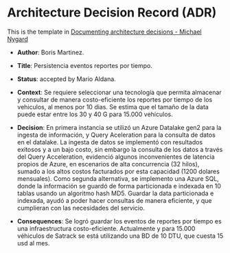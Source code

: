 # Architecture Decision Record (ADR)

This is the template in [Documenting architecture decisions - Michael Nygard](http://thinkrelevance.com/blog/2011/11/15/documenting-architecture-decisions)

* **Author**: Boris Martinez.

* **Title**: Persistencia eventos reportes por tiempo.

* **Status**: accepted by Mario Aldana.

* **Context**: Se requiere seleccionar una tecnología que permita almacenar y consultar de manera costo-eficiente los reportes por tiempo de los vehiculos, al menos por 10 dias. Se estima que el tamaño de la data puede estar entre los 30 y 40 G para 15.000 vehículos.

* **Decision**: En primera instancia se utilizó un Azure Datalake gen2 para la ingesta de información, y Query Aceleration para la consulta de datos en el datalake. La ingesta de datos se implementó con resultados exitosos y a un bajo costo, sin embargo la consulta de los datos a través del Query Acceleration, evidenció algunos inconvenientes de latencia propios de Azure, en escenarios de alta concurrencia (32 hilos), sumado a los altos costos facturados por esta capacidad (1200 dolares mensuales). Como segunda alternativa, se implemento una Azure SQL, donde la información se guardó de forma particionada e indexada en 10 tablas usando un algoritmo hash MD5. Guardar la data particionada e indexada, ayudó a poder hacer consultas de manera eficiente, y que cumplieran con las necesidades del servicio. 

* **Consequences**: Se logró guardar los eventos de reportes por tiempo es una infraestructura costo-eficiente. Actualmente y para 15.000 véhiculos de Satrack se está utilizando una BD de 10 DTU, que cuesta 15 usd al mes.